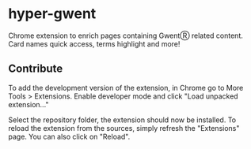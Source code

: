 # hyper-gwent

Chrome extension to enrich pages containing GwentⓇ related content.
Card names quick access, terms highlight and more!

## Contribute

To add the development version of the extension, in Chrome go to More Tools > Extensions.
Enable developer mode and click "Load unpacked extension..."

Select the repository folder, the extension should now be installed.
To reload the extension from the sources, simply refresh the "Extensions" page.
You can also click on "Reload".
